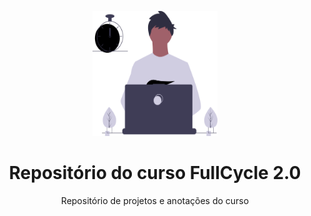 <p align="center">
    <img src="./assets/img/logo.svg" height="200" width="200" alt="repo" />
</p>

<h1 align="center">Repositório do curso FullCycle 2.0</h1>

<p align="center">Repositório de projetos e anotações do curso</p>
